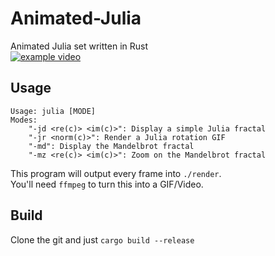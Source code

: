 # Animated-Julia
Animated Julia set written in Rust  
[![example video](https://img.youtube.com/vi/GRp3HAUCKk8/0.jpg)](https://www.youtube.com/watch?v=GRp3HAUCKk8)
## Usage

```
Usage: julia [MODE]
Modes:
    "-jd <re(c)> <im(c)>": Display a simple Julia fractal
    "-jr <norm(c)>": Render a Julia rotation GIF
    "-md": Display the Mandelbrot fractal
    "-mz <re(c)> <im(c)>": Zoom on the Mandelbrot fractal
```
This program will output every frame into `./render`.  
You'll need `ffmpeg` to turn this into a GIF/Video.

## Build
Clone the git and just `cargo build --release`
